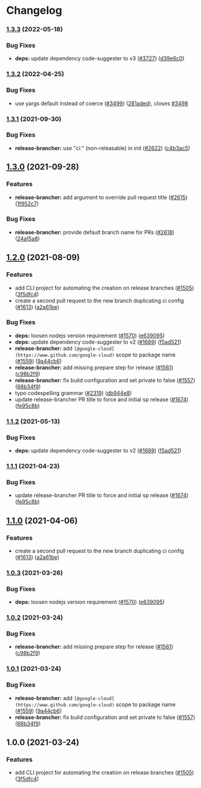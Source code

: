 # Changelog

### [1.3.3](https://github.com/googleapis/repo-automation-bots/compare/release-brancher-v1.3.2...release-brancher-v1.3.3) (2022-05-18)


### Bug Fixes

* **deps:** update dependency code-suggester to v3 ([#3727](https://github.com/googleapis/repo-automation-bots/issues/3727)) ([d39e6c0](https://github.com/googleapis/repo-automation-bots/commit/d39e6c0802aa69c83dda617d96d2232a3bcbb388))

### [1.3.2](https://github.com/googleapis/repo-automation-bots/compare/release-brancher-v1.3.1...release-brancher-v1.3.2) (2022-04-25)


### Bug Fixes

* use yargs default instead of coerce ([#3499](https://github.com/googleapis/repo-automation-bots/issues/3499)) ([281aded](https://github.com/googleapis/repo-automation-bots/commit/281adeda91356014dac70fec579123d86768cd21)), closes [#3498](https://github.com/googleapis/repo-automation-bots/issues/3498)

### [1.3.1](https://www.github.com/googleapis/repo-automation-bots/compare/release-brancher-v1.3.0...release-brancher-v1.3.1) (2021-09-30)


### Bug Fixes

* **release-brancher:** use "ci:" (non-releasable) in init ([#2622](https://www.github.com/googleapis/repo-automation-bots/issues/2622)) ([c4b3ac5](https://www.github.com/googleapis/repo-automation-bots/commit/c4b3ac5e50f9579202a614c655e79eaf4bca362e))

## [1.3.0](https://www.github.com/googleapis/repo-automation-bots/compare/release-brancher-v1.2.0...release-brancher-v1.3.0) (2021-09-28)


### Features

* **release-brancher:** add argument to override pull request title ([#2615](https://www.github.com/googleapis/repo-automation-bots/issues/2615)) ([1f952c7](https://www.github.com/googleapis/repo-automation-bots/commit/1f952c73eba10bc8eedc5c5a16944622b8e84c46))


### Bug Fixes

* **release-brancher:** provide default branch name for PRs ([#2618](https://www.github.com/googleapis/repo-automation-bots/issues/2618)) ([24a15a8](https://www.github.com/googleapis/repo-automation-bots/commit/24a15a89a76e15153f0e6cce2c7d69d97464df5c))

## [1.2.0](https://www.github.com/googleapis/repo-automation-bots/compare/release-brancher-v1.1.2...release-brancher-v1.2.0) (2021-08-09)


### Features

* add CLI project for automating the creation on release branches ([#1505](https://www.github.com/googleapis/repo-automation-bots/issues/1505)) ([3f5dfc4](https://www.github.com/googleapis/repo-automation-bots/commit/3f5dfc49d2f7f5cb90c90838d84d630f63c3e4f5))
* create a second pull request to the new branch duplicating ci config ([#1613](https://www.github.com/googleapis/repo-automation-bots/issues/1613)) ([a2a61be](https://www.github.com/googleapis/repo-automation-bots/commit/a2a61be9b73bb60391dda28808ac860849abe875))


### Bug Fixes

* **deps:** loosen nodejs version requirement ([#1570](https://www.github.com/googleapis/repo-automation-bots/issues/1570)) ([e639095](https://www.github.com/googleapis/repo-automation-bots/commit/e639095052b68284b54aa93657287447dd12a44a))
* **deps:** update dependency code-suggester to v2 ([#1689](https://www.github.com/googleapis/repo-automation-bots/issues/1689)) ([f5ad521](https://www.github.com/googleapis/repo-automation-bots/commit/f5ad5216bb589ea7ce6592b71eac9f63b75499cd))
* **release-brancher:** add `[@google-cloud](https://www.github.com/google-cloud)` scope to package name ([#1559](https://www.github.com/googleapis/repo-automation-bots/issues/1559)) ([9a44cb6](https://www.github.com/googleapis/repo-automation-bots/commit/9a44cb6eaa753d8ac722143d1e86c1983c5b26c3))
* **release-brancher:** add missing prepare step for release ([#1561](https://www.github.com/googleapis/repo-automation-bots/issues/1561)) ([c98b2f9](https://www.github.com/googleapis/repo-automation-bots/commit/c98b2f991a3219f1a5728d770ddce11bbf748caf))
* **release-brancher:** fix build configuration and set private to false ([#1557](https://www.github.com/googleapis/repo-automation-bots/issues/1557)) ([68b34f9](https://www.github.com/googleapis/repo-automation-bots/commit/68b34f9a7de1debf2647d7f856db94e9b072c03f))
* typo codespelling grammar ([#2319](https://www.github.com/googleapis/repo-automation-bots/issues/2319)) ([db944e8](https://www.github.com/googleapis/repo-automation-bots/commit/db944e84e008b8a6c7d2ab62b59ee0d5c15e4a40))
* update release-brancher PR title to force and initial sp release ([#1674](https://www.github.com/googleapis/repo-automation-bots/issues/1674)) ([fe95c8b](https://www.github.com/googleapis/repo-automation-bots/commit/fe95c8b5a753365a4c8d80daac06899de169b203))

### [1.1.2](https://www.github.com/googleapis/repo-automation-bots/compare/release-brancher-v1.1.1...release-brancher-v1.1.2) (2021-05-13)


### Bug Fixes

* **deps:** update dependency code-suggester to v2 ([#1689](https://www.github.com/googleapis/repo-automation-bots/issues/1689)) ([f5ad521](https://www.github.com/googleapis/repo-automation-bots/commit/f5ad5216bb589ea7ce6592b71eac9f63b75499cd))

### [1.1.1](https://www.github.com/googleapis/repo-automation-bots/compare/release-brancher-v1.1.0...release-brancher-v1.1.1) (2021-04-23)


### Bug Fixes

* update release-brancher PR title to force and initial sp release ([#1674](https://www.github.com/googleapis/repo-automation-bots/issues/1674)) ([fe95c8b](https://www.github.com/googleapis/repo-automation-bots/commit/fe95c8b5a753365a4c8d80daac06899de169b203))

## [1.1.0](https://www.github.com/googleapis/repo-automation-bots/compare/release-brancher-v1.0.3...release-brancher-v1.1.0) (2021-04-06)


### Features

* create a second pull request to the new branch duplicating ci config ([#1613](https://www.github.com/googleapis/repo-automation-bots/issues/1613)) ([a2a61be](https://www.github.com/googleapis/repo-automation-bots/commit/a2a61be9b73bb60391dda28808ac860849abe875))

### [1.0.3](https://www.github.com/googleapis/repo-automation-bots/compare/release-brancher-v1.0.2...release-brancher-v1.0.3) (2021-03-26)


### Bug Fixes

* **deps:** loosen nodejs version requirement ([#1570](https://www.github.com/googleapis/repo-automation-bots/issues/1570)) ([e639095](https://www.github.com/googleapis/repo-automation-bots/commit/e639095052b68284b54aa93657287447dd12a44a))

### [1.0.2](https://www.github.com/googleapis/repo-automation-bots/compare/release-brancher-v1.0.1...release-brancher-v1.0.2) (2021-03-24)


### Bug Fixes

* **release-brancher:** add missing prepare step for release ([#1561](https://www.github.com/googleapis/repo-automation-bots/issues/1561)) ([c98b2f9](https://www.github.com/googleapis/repo-automation-bots/commit/c98b2f991a3219f1a5728d770ddce11bbf748caf))

### [1.0.1](https://www.github.com/googleapis/repo-automation-bots/compare/release-brancher-v1.0.0...release-brancher-v1.0.1) (2021-03-24)


### Bug Fixes

* **release-brancher:** add `[@google-cloud](https://www.github.com/google-cloud)` scope to package name ([#1559](https://www.github.com/googleapis/repo-automation-bots/issues/1559)) ([9a44cb6](https://www.github.com/googleapis/repo-automation-bots/commit/9a44cb6eaa753d8ac722143d1e86c1983c5b26c3))
* **release-brancher:** fix build configuration and set private to false ([#1557](https://www.github.com/googleapis/repo-automation-bots/issues/1557)) ([68b34f9](https://www.github.com/googleapis/repo-automation-bots/commit/68b34f9a7de1debf2647d7f856db94e9b072c03f))

## 1.0.0 (2021-03-24)


### Features

* add CLI project for automating the creation on release branches ([#1505](https://www.github.com/googleapis/repo-automation-bots/issues/1505)) ([3f5dfc4](https://www.github.com/googleapis/repo-automation-bots/commit/3f5dfc49d2f7f5cb90c90838d84d630f63c3e4f5))
